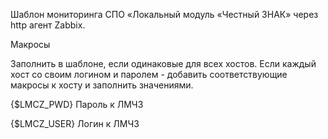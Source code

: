Шаблон мониторинга СПО «Локальный модуль «Честный ЗНАК» через http агент Zabbix.

Макросы

Заполнить в шаблоне, если одинаковые для всех хостов. 
Если каждый хост со своим логином и паролем - добавить соответствующие макросы к хосту и заполнить значениями.

{$LMCZ_PWD} Пароль к ЛМЧЗ

{$LMCZ_USER} Логин к ЛМЧЗ
